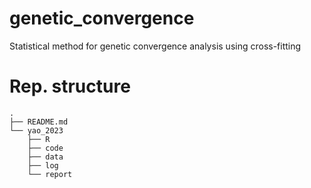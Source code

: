 # genetic_convergence
Statistical method for genetic convergence analysis using cross-fitting

# Rep. structure 

```
.
├── README.md
└── yao_2023
    ├── R
    ├── code
    ├── data
    ├── log
    └── report
```